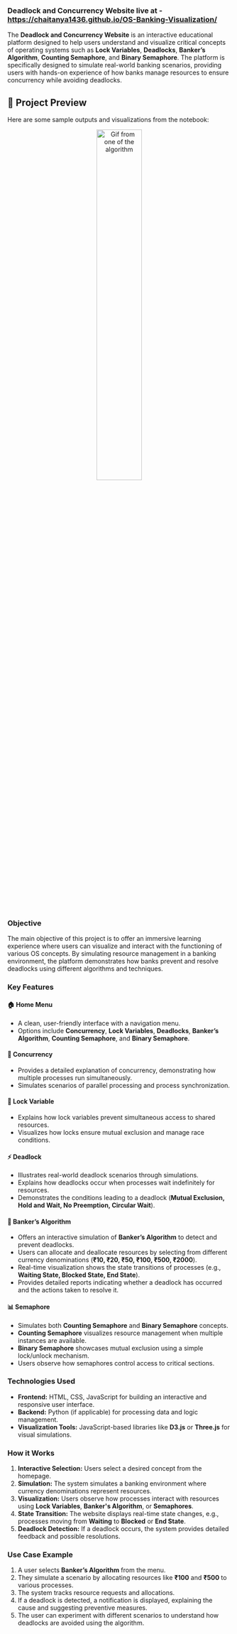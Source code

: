 ### Deadlock and Concurrency Website live at - https://chaitanya1436.github.io/OS-Banking-Visualization/
The **Deadlock and Concurrency Website** is an interactive educational platform designed to help users understand and visualize critical concepts of operating systems such as **Lock Variables**, **Deadlocks**, **Banker’s Algorithm**, **Counting Semaphore**, and **Binary Semaphore**. The platform is specifically designed to simulate real-world banking scenarios, providing users with hands-on experience of how banks manage resources to ensure concurrency while avoiding deadlocks.

## 🌄 Project Preview
Here are some sample outputs and visualizations from the notebook:

<p align="center">
  <img src="OS Banking Gif.gif" alt="Gif from one of the algorithm" width="45%" />

</p>

### Objective
The main objective of this project is to offer an immersive learning experience where users can visualize and interact with the functioning of various OS concepts. By simulating resource management in a banking environment, the platform demonstrates how banks prevent and resolve deadlocks using different algorithms and techniques.

### Key Features
#### 🏠 Home Menu  
- A clean, user-friendly interface with a navigation menu.  
- Options include **Concurrency**, **Lock Variables**, **Deadlocks**, **Banker’s Algorithm**, **Counting Semaphore**, and **Binary Semaphore**.  

#### 🔄 Concurrency  
- Provides a detailed explanation of concurrency, demonstrating how multiple processes run simultaneously.  
- Simulates scenarios of parallel processing and process synchronization.  

#### 🔐 Lock Variable  
- Explains how lock variables prevent simultaneous access to shared resources.  
- Visualizes how locks ensure mutual exclusion and manage race conditions.  

#### ⚡ Deadlock  
- Illustrates real-world deadlock scenarios through simulations.  
- Explains how deadlocks occur when processes wait indefinitely for resources.  
- Demonstrates the conditions leading to a deadlock (**Mutual Exclusion, Hold and Wait, No Preemption, Circular Wait**).  

#### 🏦 Banker’s Algorithm  
- Offers an interactive simulation of **Banker’s Algorithm** to detect and prevent deadlocks.  
- Users can allocate and deallocate resources by selecting from different currency denominations (**₹10, ₹20, ₹50, ₹100, ₹500, ₹2000**).  
- Real-time visualization shows the state transitions of processes (e.g., **Waiting State, Blocked State, End State**).  
- Provides detailed reports indicating whether a deadlock has occurred and the actions taken to resolve it.  

#### 📊 Semaphore  
- Simulates both **Counting Semaphore** and **Binary Semaphore** concepts.  
- **Counting Semaphore** visualizes resource management when multiple instances are available.  
- **Binary Semaphore** showcases mutual exclusion using a simple lock/unlock mechanism.  
- Users observe how semaphores control access to critical sections.  

### Technologies Used
- **Frontend:** HTML, CSS, JavaScript for building an interactive and responsive user interface.  
- **Backend:** Python (if applicable) for processing data and logic management.  
- **Visualization Tools:** JavaScript-based libraries like **D3.js** or **Three.js** for visual simulations.  

### How it Works
1. **Interactive Selection:** Users select a desired concept from the homepage.  
2. **Simulation:** The system simulates a banking environment where currency denominations represent resources.  
3. **Visualization:** Users observe how processes interact with resources using **Lock Variables**, **Banker's Algorithm**, or **Semaphores**.  
4. **State Transition:** The website displays real-time state changes, e.g., processes moving from **Waiting** to **Blocked** or **End State**.  
5. **Deadlock Detection:** If a deadlock occurs, the system provides detailed feedback and possible resolutions.  

### Use Case Example
1. A user selects **Banker’s Algorithm** from the menu.  
2. They simulate a scenario by allocating resources like **₹100** and **₹500** to various processes.  
3. The system tracks resource requests and allocations.  
4. If a deadlock is detected, a notification is displayed, explaining the cause and suggesting preventive measures.  
5. The user can experiment with different scenarios to understand how deadlocks are avoided using the algorithm.  
